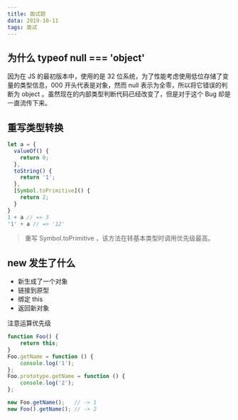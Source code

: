 ```yaml
---
title: 面试题
data: 2019-10-11
tags: 面试
---
```


## 为什么 typeof null === 'object'

因为在 JS 的最初版本中，使用的是 32 位系统，为了性能考虑使用低位存储了变量的类型信息，000 开头代表是对象，然而 null 表示为全零，所以将它错误的判断为 object 。虽然现在的内部类型判断代码已经改变了，但是对于这个 Bug 却是一直流传下来。

## 重写类型转换

```js
let a = {
  valueOf() {
    return 0;
  },
  toString() {
    return '1';
  },
  [Symbol.toPrimitive]() {
    return 2;
  }
}
1 + a // => 3
'1' + a // => '12'
```

> 重写 Symbol.toPrimitive ，该方法在转基本类型时调用优先级最高。

## new 发生了什么

- 新生成了一个对象
- 链接到原型
- 绑定 this
- 返回新对象

注意运算优先级
```js
function Foo() {
    return this;
}
Foo.getName = function () {
    console.log('1');
};
Foo.prototype.getName = function () {
    console.log('2');
};

new Foo.getName();   // -> 1
new Foo().getName(); // -> 2
```

